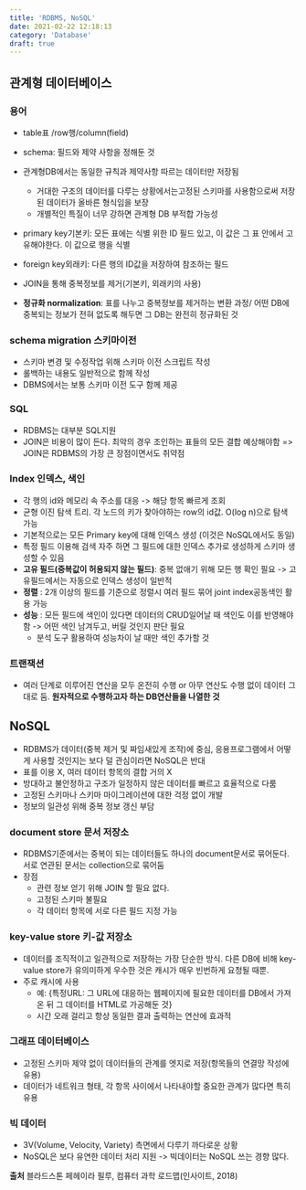 ```yaml
---
title: 'RDBMS, NoSQL'
date: 2021-02-22 12:18:13
category: 'Database'
draft: true
---
```

## 관계형 데이터베이스

### 용어
- table표 /row행/column(field)
- schema: 필드와 제약 사항을 정해둔 것
- 관계형DB에서는 동일한 규칙과 제약사항 따르는 데이터만 저장됨 
  - 거대한 구조의 데이터를 다루는 상황에서는고정된 스키마를 사용함으로써 저장된 데이터가 올바른 형식임을 보장 
  - 개별적인 특질이 너무 강하면 관계형 DB 부적합 가능성

- primary key기본키: 모든 표에는 식별 위한 ID 필드 있고, 이 값은 그 표 안에서 고유해야한다. 이 값으로 행을 식별
- foreign key외래키: 다른 행의 ID값을 저장하여 참조하는 필드

- JOIN을 통해 중복정보를 제거(기본키, 외래키의 사용)
- **정규화 normalization**: 표를 나누고 중복정보를 제거하는 변환 과정/ 어떤 DB에 중복되는 정보가 전혀 없도록 해두면 그 DB는 완전히 정규화된 것

### schema migration 스키마이전
- 스키마 변경 및 수정작업 위해 스키마 이전 스크립트 작성
- 롤백하는 내용도 일반적으로 함께 작성
- DBMS에서는 보통 스키마 이전 도구 함께 제공

### SQL
- RDBMS는 대부분 SQL지원
- JOIN은 비용이 많이 든다. 최악의 경우 조인하는 표들의 모든 결합 예상해야함 => JOIN은 RDBMS의 가장 큰 장점이면서도 취약점

### Index 인덱스, 색인
- 각 행의 id와 메모리 속 주소를 대응 -> 해당 항목 빠르게 조회
- 균형 이진 탐색 트리. 각 노드의 키가 찾아야하는 row의 id값. O(log n)으로 탐색 가능
- 기본적으로는 모든 Primary key에 대해 인덱스 생성 (이것은 NoSQL에서도 동일)
- 특정 필드 이용해 검색 자주 하면 그 필드에 대한 인덱스 추가로 생성하게 스키마 생성할 수 있음
- **고유 필드(중복값이 허용되지 않는 필드)**: 중복 없애기 위해 모든 행 확인 필요 -> 고유필드에서는 자동으로 인덱스 생성이 일반적
- **정렬** : 2개 이상의 필드를 기준으로 정렬시 여러 필드 묶어 joint index공동색인 활용 가능
- **성능** : 모든 필드에 색인이 있다면 데이터의 CRUD일어날 때 색인도 이를 반영해야함 -> 어떤 색인 남겨두고, 버릴 것인지 판단 필요
  - 분석 도구 활용하여 성능차이 날 때만 색인 추가할 것

### 트랜잭션 
- 여러 단계로 이루어진 연산을 모두 온전히 수행 or 아무 연산도 수행 없이 데이터 그대로 둠. **원자적으로 수행하고자 하는 DB연산들을 나열한 것**

## NoSQL
- RDBMS가 데이터(중복 제거 및 짜임새있게 조작)에 중심, 응용프로그램에서 어떻게 사용할 것인지는 보다 덜 관심이라면 NoSQL은 반대
- 표를 이용 X, 여러 데이터 항목의 결합 거의 X
- 방대하고 불안정하고 구조가 일정하지 않은 데이터를 빠르고 효율적으로 다룸
- 고정된 스키마나 스키마 마이그레이션에 대한 걱정 없이 개발
- 정보의 일관성 위해 중복 정보 갱신 부담

### document store 문서 저장소 
- RDBMS기준에서는 중복이 되는 데이터들도 하나의 document문서로 묶어둔다. 서로 연관된 문서는 collection으로 묶어둠
- 장점
  - 관련 정보 얻기 위해 JOIN 할 필요 없다.
  - 고정된 스키마 불필요
  - 각 데이터 항목에 서로 다른 필드 지정 가능

### key-value store 키-값 저장소
- 데이터를 조직적이고 일관적으로 저장하는 가장 단순한 방식. 다른 DB에 비해 key-value store가 유의미하게 우수한 것은 캐시가 매우 빈번하게 요청될 때뿐.
- 주로 캐시에 사용
  - 예: {특정URL: 그 URL에 대응하는 웹페이지에 필요한 데이터를 DB에서 가져온 뒤 그 데이터를 HTML로 가공해둔 것}
  - 시간 오래 걸리고 항상 동일한 결과 출력하는 연산에 효과적  

### 그래프 데이터베이스
- 고정된 스키마 제약 없이 데이터들의 관계를 엣지로 저장(항목들의 연결망 작성에 유용)
- 데이터가 네트워크 형태, 각 항목 사이에서 나타내야할 중요한 관계가 많다면 특히 유용

### 빅 데이터
- 3V(Volume, Velocity, Variety) 측면에서 다루기 까다로운 상황
- NoSQL은 보다 유연한 데이터 처리 지원 -> 빅데이터는 NoSQL 쓰는 경향 많다.



**출처** 블라드스톤 페헤이라 필루, 컴퓨터 과학 로드맵(인사이트, 2018)